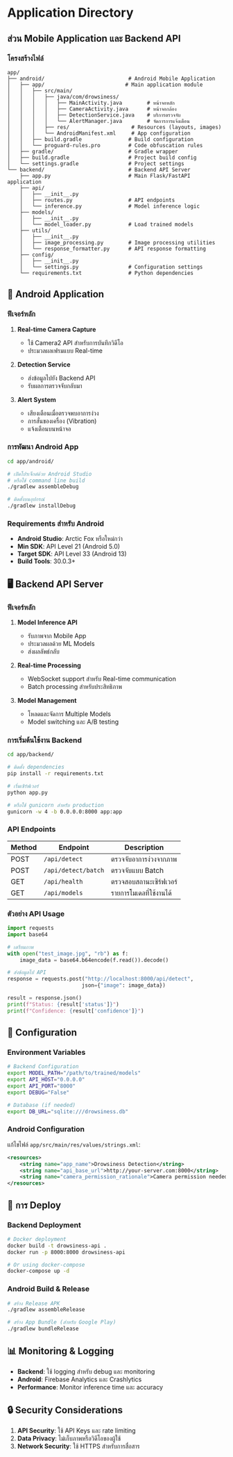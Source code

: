 # Application Directory
## ส่วน Mobile Application และ Backend API

### โครงสร้างไฟล์

```
app/
├── android/                           # Android Mobile Application
│   ├── app/                          # Main application module
│   │   ├── src/main/
│   │   │   ├── java/com/drowsiness/
│   │   │   │   ├── MainActivity.java        # หน้าจอหลัก
│   │   │   │   ├── CameraActivity.java      # หน้าจอกล้อง
│   │   │   │   ├── DetectionService.java    # บริการตรวจจับ
│   │   │   │   └── AlertManager.java        # จัดการการแจ้งเตือน
│   │   │   ├── res/                    # Resources (layouts, images)
│   │   │   └── AndroidManifest.xml     # App configuration
│   │   ├── build.gradle               # Build configuration
│   │   └── proguard-rules.pro         # Code obfuscation rules
│   ├── gradle/                        # Gradle wrapper
│   ├── build.gradle                   # Project build config
│   └── settings.gradle                # Project settings
└── backend/                           # Backend API Server
    ├── app.py                         # Main Flask/FastAPI application
    ├── api/
    │   ├── __init__.py
    │   ├── routes.py                  # API endpoints
    │   └── inference.py               # Model inference logic
    ├── models/
    │   ├── __init__.py
    │   └── model_loader.py            # Load trained models
    ├── utils/
    │   ├── __init__.py
    │   ├── image_processing.py        # Image processing utilities
    │   └── response_formatter.py      # API response formatting
    ├── config/
    │   ├── __init__.py
    │   └── settings.py                # Configuration settings
    └── requirements.txt               # Python dependencies
```

## 📱 Android Application

### ฟีเจอร์หลัก

1. **Real-time Camera Capture**
   - ใช้ Camera2 API สำหรับการบันทึกวิดีโอ
   - ประมวลผลเฟรมแบบ Real-time

2. **Detection Service**
   - ส่งข้อมูลไปยัง Backend API
   - รับผลการตรวจจับกลับมา

3. **Alert System**
   - เสียงเตือนเมื่อตรวจพบอาการง่วง
   - การสั่นของเครื่อง (Vibration)
   - แจ้งเตือนบนหน้าจอ

### การพัฒนา Android App

```bash
cd app/android/

# เปิดโปรเจ็กต์ด้วย Android Studio
# หรือใช้ command line build
./gradlew assembleDebug

# ติดตั้งบนอุปกรณ์
./gradlew installDebug
```

### Requirements สำหรับ Android

- **Android Studio**: Arctic Fox หรือใหม่กว่า
- **Min SDK**: API Level 21 (Android 5.0)
- **Target SDK**: API Level 33 (Android 13)
- **Build Tools**: 30.0.3+

## 🖥️ Backend API Server

### ฟีเจอร์หลัก

1. **Model Inference API**
   - รับภาพจาก Mobile App
   - ประมวลผลด้วย ML Models
   - ส่งผลลัพธ์กลับ

2. **Real-time Processing**
   - WebSocket support สำหรับ Real-time communication
   - Batch processing สำหรับประสิทธิภาพ

3. **Model Management**
   - โหลดและจัดการ Multiple Models
   - Model switching และ A/B testing

### การเริ่มต้นใช้งาน Backend

```bash
cd app/backend/

# ติดตั้ง dependencies
pip install -r requirements.txt

# เริ่มเซิร์ฟเวอร์
python app.py

# หรือใช้ gunicorn สำหรับ production
gunicorn -w 4 -b 0.0.0.0:8000 app:app
```

### API Endpoints

| Method | Endpoint | Description |
|--------|----------|-------------|
| POST | `/api/detect` | ตรวจจับอาการง่วงจากภาพ |
| POST | `/api/detect/batch` | ตรวจจับแบบ Batch |
| GET | `/api/health` | ตรวจสอบสถานะเซิร์ฟเวอร์ |
| GET | `/api/models` | รายการโมเดลที่ใช้งานได้ |

### ตัวอย่าง API Usage

```python
import requests
import base64

# เตรียมภาพ
with open("test_image.jpg", "rb") as f:
    image_data = base64.b64encode(f.read()).decode()

# ส่งข้อมูลไป API
response = requests.post("http://localhost:8000/api/detect", 
                        json={"image": image_data})

result = response.json()
print(f"Status: {result['status']}")
print(f"Confidence: {result['confidence']}")
```

## 🔧 Configuration

### Environment Variables

```bash
# Backend Configuration
export MODEL_PATH="/path/to/trained/models"
export API_HOST="0.0.0.0"
export API_PORT="8000"
export DEBUG="False"

# Database (if needed)
export DB_URL="sqlite:///drowsiness.db"
```

### Android Configuration

แก้ไขไฟล์ `app/src/main/res/values/strings.xml`:

```xml
<resources>
    <string name="app_name">Drowsiness Detection</string>
    <string name="api_base_url">http://your-server.com:8000</string>
    <string name="camera_permission_rationale">Camera permission needed for detection</string>
</resources>
```

## 🚀 การ Deploy

### Backend Deployment

```bash
# Docker deployment
docker build -t drowsiness-api .
docker run -p 8000:8000 drowsiness-api

# Or using docker-compose
docker-compose up -d
```

### Android Build & Release

```bash
# สร้าง Release APK
./gradlew assembleRelease

# สร้าง App Bundle (สำหรับ Google Play)
./gradlew bundleRelease
```

## 📊 Monitoring & Logging

- **Backend**: ใช้ logging สำหรับ debug และ monitoring
- **Android**: Firebase Analytics และ Crashlytics
- **Performance**: Monitor inference time และ accuracy

## 🔒 Security Considerations

1. **API Security**: ใช้ API Keys และ rate limiting
2. **Data Privacy**: ไม่เก็บภาพหรือวิดีโอของผู้ใช้
3. **Network Security**: ใช้ HTTPS สำหรับการสื่อสาร